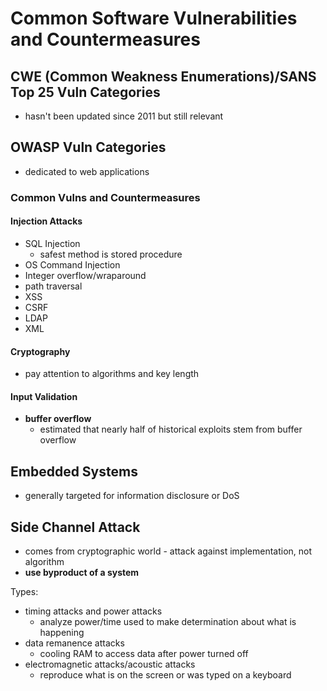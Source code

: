 # Common Software Vulnerabilities and Countermeasures

## CWE (Common Weakness Enumerations)/SANS Top 25 Vuln Categories
- hasn't been updated since 2011 but still relevant

## OWASP Vuln Categories
- dedicated to web applications

### Common Vulns and Countermeasures

#### Injection Attacks
- SQL Injection
  - safest method is stored procedure
- OS Command Injection
- Integer overflow/wraparound
- path traversal
- XSS
- CSRF
- LDAP 
- XML

#### Cryptography
- pay attention to algorithms and key length

#### Input Validation
- **buffer overflow**
  - estimated that nearly half of historical exploits stem from buffer overflow


## Embedded Systems
- generally targeted for information disclosure or DoS 

## Side Channel Attack
- comes from cryptographic world - attack against implementation, not algorithm
- **use byproduct of a system**

Types:
- timing attacks and power attacks
  - analyze power/time used to make determination about what is happening
- data remanence attacks
  - cooling RAM to access data after power turned off
- electromagnetic attacks/acoustic attacks
  - reproduce what is on the screen or was typed on a keyboard

